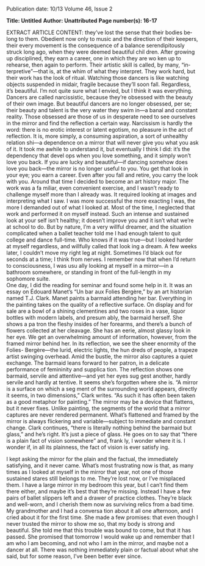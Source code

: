 Publication date: 10/13
Volume 46, Issue 2

**Title: Untitled**
**Author:  Unattributed**
**Page number(s): 16-17**

EXTRACT ARTICLE CONTENT:
they’ve lost the sense that their bodies be­
long to them. Obedient now only to music 
and the direction of their keepers, their 
every movement is the consequence of a 
balance serendipitously struck long ago, 
when they were deemed beautiful chil­
dren. After growing up disciplined, they 
earn a career, one in which they are wo­
ken up to rehearse, then again to perform. 
Their artistic skill is called, by many, “in­
terpretive”—that is, at the whim of what 
they interpret. They work hard, but their 
work has the look of ritual. Watching those 
dancers is like watching objects suspended 
in midair, fragile because they’ll soon fall. 
Regardless, it’s beautiful. I’m not quite sure 
what I envied, but I think it was everything. 
Dancers are called 
narcissistic, 
because 
they’re 
obsessed 
with 
the beauty of their own 
image. 
But 
beautiful 
dancers are no longer 
obsessed, per se; their 
beauty and talent is the very water they 
swim in—a banal and constant reality. 
Those obsessed are those of us in desperate 
need to see ourselves in the mirror and find 
the reflection a certain way. Narcissism is 
hardly the word: there is no erotic interest 
or latent egotism, no pleasure in the act of 
reflection. It is, more simply, a consuming 
aspiration, a sort of unhealthy relation­
shi—a dependence on a mirror that will 
never give you what you ask of it. It took 
me awhile to understand it, but eventually 
I think I did: it’s the dependency that devel­
ops when you love something, and it simply 
won’t love you back. If you are lucky and 
beautiful—if dancing somehow does love 
you back—the mirror is no longer useful to 
you. You get that look in your eye; you earn 
a career. Even after you fall and retire, you 
carry the look with you. 
Around that time I decided to become 
an art history major. The work was a fa­
miliar, even convenient exercise, and I 
wasn’t ready to challenge myself more 
than I already was. It required looking at 
images and interpreting what I saw. I was 
more successful the more exacting I was, 
the more I demanded out of what I looked 
at. Most of the time, I neglected that work 
and performed it on myself instead. Such 
an intense and sustained look at your­
self isn’t healthy; it doesn’t improve you 
and it isn’t what we’re at school to do. But 
by nature, I’m a very willful dreamer, and 
the situation complicated when a ballet 
teacher told me I had enough talent to quit 
college and dance full-time. Who knows if 
it was true—but I looked harder at myself 
regardless, and willfully called that look­
ing a dream. A few weeks later, I couldn’t 
move my right leg at night. Sometimes I’d 
black out for seconds at a time; I think from 
nerves. I remember now 
that when I’d return to 
consciousness, I was usu­
ally looking at myself in 
a mirror—in a bathroom 
somewhere, or standing 
in front of the full-length 
in my sophomore suite.  
One day, I did the reading for seminar 
and found some help in it. It was an essay 
on Édouard Manet’s “Un bar aux Folies 
Bergère,” by an art historian named T.J. 
Clark. Manet paints a barmaid attending 
her bar. Everything in the painting takes 
on the quality of a reflective surface. On 
display and for sale are a bowl of a shining 
clementines and two roses in a vase, liquor 
bottles with modern labels, and presum­
ably, the barmaid herself. She shows a pa­
tron the fleshy insides of her forearms, and 
there’s a bunch of flowers collected at her 
cleavage. She has an eerie, almost glassy 
look in her eye. We get an overwhelming 
amount of information, however, from the 
framed mirror behind her. In its reflection, 
we see the sheer enormity of the Folies-
Bergère—the lurid, electric lights, the hun­
dreds of people, a trapeze artist swinging 
overhead. Amid the bustle, the mirror also 
captures a quiet exchange. The barmaid 
leans forward to her patron, in a delicate 
performance of femininity and supplica­
tion. The reflection shows one barmaid, 
servile and attentive—and yet her eyes sug­
gest another, hardly servile and hardly at­
tentive. It seems she’s forgotten where she 
is. 
“A mirror is a surface on which a seg­
ment of the surrounding world appears, 
directly it seems, in two dimensions,” Clark 
writes. “As such it has often been taken as 
a good metaphor for painting.” The mirror 
may be a device that flattens, but it never 
fixes. Unlike painting, the segments of 
the world that a mirror captures are never 
rendered permanent. What’s flattened and 
framed by the mirror is always flickering 
and variable—subject to immediate and 
constant change. Clark continues, “there 
is literally nothing behind the barmaid 
but glass,” and he’s right. It’s just a piece 
of glass. He goes on to say that “there is a 
plain fact of vision somewhere” and, frank­
ly, I wonder where it is. I wonder if, in all its 
plainness, the fact of vision is ever satisfy­
ing. 


I kept asking the mirror for the plain 
and the factual, the immediately satisfying, 
and it never came. What’s most frustrating 
now is that, as many times as I looked at 
myself in the mirror that year, not one of 
those sustained stares still belongs to me. 
They’re lost now, or I’ve misplaced them. 
I have a large mirror in my bedroom this 
year, but I can’t find them there either, and 
maybe it’s best that they’re missing. Instead 
I have a few pairs of ballet slippers left and 
a drawer of practice clothes. They’re black 
and well-worn, and I cherish them now as 
surviving relics from a bad time. 
My grandmother and I had a conversa­
tion about it all one afternoon, and I cried 
about it for the first time. She made a few 
promises: that even though I never trusted 
the mirror to show me so, that my body 
is strong and beautiful. She told me that 
this trouble was bound to come, but that it 
has passed. She promised that tomorrow 
I would wake up and remember that I am 
who I am becoming, and not who I am in 
the mirror, and maybe not a dancer at all. 
There was nothing immediately plain or 
factual about what she said, but for some 
reason, I’ve been better ever since.